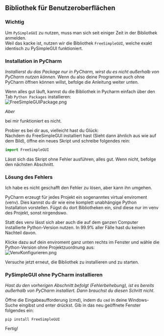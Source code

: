 
## Bibliothek für Benutzeroberflächen

### Wichtig

Um `PySimpleGUI` zu nutzen, muss man sich seit einiger Zeit in der Bibliothek anmelden.\
Weil das kacke ist, nutzen wir die Bibliothek `FreeSimpleGUI`, welche exakt identisch
zu PySimpleGUI funktioniert.

### Installation in PyCharm

*Installierst du das Package nur in PyCharm, wirst du es nicht außerhalb von PyCharm nutzen können.*
Wenn du also deine Programme auch ohne PyCharm öffnen können willst, befolge die Anleitung
weiter unten.

Wenn alles gut läuft, kannst du die Bibliothek in Pycharm einfach über den Tab
`Python Packages` installieren:\
![FreeSimpleGUIPackage.png](Übungen/img/FreeSimpleGUIPackage.png)

*Aber*

bei mir funktioniert es nicht.

Probier es bei dir aus, vielleicht hast du Glück:\
Nachdem du FreeSimpleGUI installiert hast (Sieht dann ähnlich aus wie auf dem Bild),
öffne ein neues Skript und schreibe folgendes rein:
```py
import FreeSimpleGUI
```
Lässt sich das Skript ohne Fehler ausführen, alles gut.
Wenn nicht, befolge den nächsten Abschnitt.

### Lösung des Fehlers

Ich habe es nicht geschafft den Fehler zu lösen, aber kann ihn umgehen.

PyCharm erzeugt für jedes Projekt ein sogenanntes virtual enviroment (venv).
Dies kannst du dir wie eine komplett unabhängige Python Installation vorstellen.
Fügst du dort Bibliotheken ein, sind diese nur im venv des Projekt, sonst nirgendswo.

Statt des venv lässt sich aber auch die auf dem ganzen Computer installierte Python-Version nutzen.
In 99.9% aller Fälle hast du keinen Nachteil davon.

Klicke dazu auf dein enviroment ganz unten rechts im Fenster und wähle die Python-Version ohne
Projektzuordnung aus:\
![VenvKonfigurieren.png](Übungen/img/VenvKonfigurieren.png)

Versuche jetzt erneut, die Bibliothek zu installieren und zu starten.

### PySimpleGUI ohne PyCharm installieren

*Hast du den vorherigen Abschnitt befolgt (Fehlerbehebung), ist es bereits außerhalb von
PyCharm installiert. Dann brauchst du diesen Schritt nicht.*

Öffne die Eingabeaufforderung (cmd), indem du `cmd` in deine Windows-Suche eingibst und enter drückst.
Gib in das neu geöffnete Fenster folgendes ein:
```commandline
pip install FreeSimpleGUI
```

Fertig!


